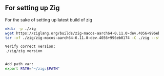 ## For setting up Zig

For the sake of setting up latest build of zig

```bash
mkdir -p ./zig
wget https://ziglang.org/builds/zig-macos-aarch64-0.11.0-dev.4056+996eb0174.tar.xz -O ./zig/zig-macos-aarch64-0.11.0-dev.4056+996eb0174
tar -xf ./zig/zig-macos-aarch64-0.11.0-dev.4056+996eb0174 -C ./zig --strip-components=1

Verify correct version:
./zig/zig version


Add path var:
export PATH="~/zig:$PATH"
```
